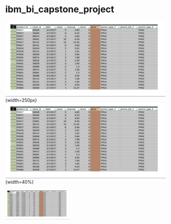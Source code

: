 # ibm_bi_capstone_project

![picture.](./test11.png){width=250px}
![myimage](./test11.png){width=40%}


<img src="./test11.png" alt="chart" style="width:40%;"/>
